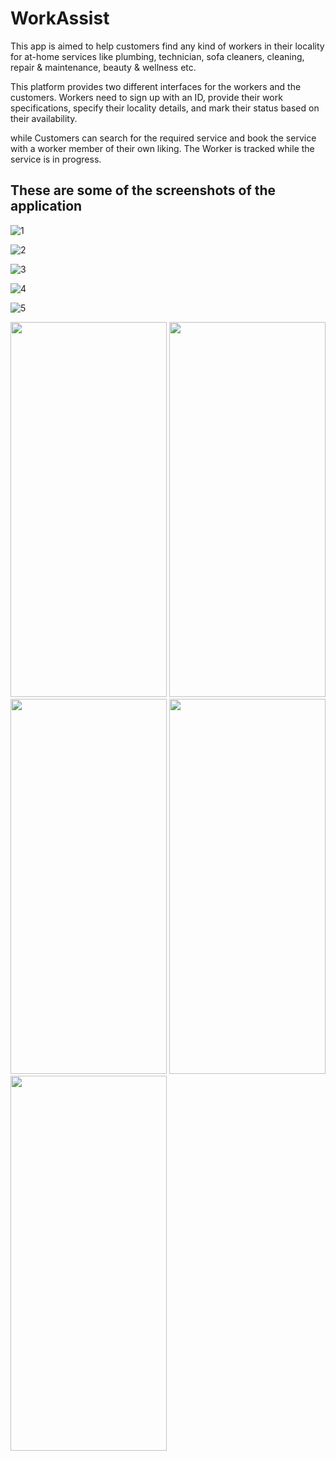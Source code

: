 # WorkAssist 

This app is aimed to help customers find any kind of workers in their locality for at-home services like plumbing, technician, sofa cleaners, cleaning, repair & maintenance, beauty & wellness etc.

This platform provides two different interfaces for the workers  and the customers. Workers need to sign up with an ID, provide their work specifications, specify their locality details, and mark their status based on their availability.

while Customers can search for the required service and book the service with a worker member of their own liking. The Worker is tracked while the service is in progress.

## These are some of the screenshots of the application

![1](https://github.com/sriharsh05/WorkAssist/assets/114745442/3f82765a-d9e1-4a8e-8836-cbd299f72431)

![2](https://github.com/sriharsh05/WorkAssist/assets/114745442/91253e06-ef9e-422e-81df-508c478bd22b)

![3](https://github.com/sriharsh05/WorkAssist/assets/114745442/d6dd8fa8-a716-46a4-82df-5e24814436c8)

![4](https://github.com/sriharsh05/WorkAssist/assets/114745442/9c0db641-f83b-4be1-a86b-cf1c29cf3a82)

![5](https://github.com/sriharsh05/WorkAssist/assets/114745442/eed6fcb6-6973-43ef-bda8-94ad3e8540e3)





<img src="https://github.com/sriharsh05/WorkAssist/assets/114745442/3f82765a-d9e1-4a8e-8836-cbd299f72431" width="250" height="600">

<img src="https://github.com/sriharsh05/WorkAssist/assets/114745442/91253e06-ef9e-422e-81df-508c478bd22b" width="250" height="600">

<img src="https://github.com/sriharsh05/WorkAssist/assets/114745442/d6dd8fa8-a716-46a4-82df-5e24814436c8" width="250" height="600">

<img src="https://github.com/sriharsh05/WorkAssist/assets/114745442/9c0db641-f83b-4be1-a86b-cf1c29cf3a82" width="250" height="600">

<img src="https://github.com/sriharsh05/WorkAssist/assets/114745442/eed6fcb6-6973-43ef-bda8-94ad3e8540e3" width="250" height="600">
